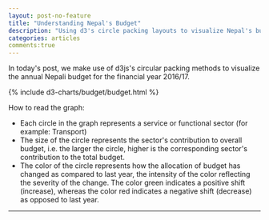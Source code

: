 ```yaml
---
layout: post-no-feature
title: "Understanding Nepal's Budget"  
description: "Using d3's circle packing layouts to visualize Nepal's budget 2016/17"
categories: articles
comments:true
---
```


In today's post, we make use of d3js's circular packing methods to visualize the annual Nepali budget for the financial year 2016/17.

{% include d3-charts/budget/budget.html %}

How to read the graph:

- Each circle in the graph represents a service or functional sector (for example: Transport)
- The size of the circle represents the sector's contribution to overall budget, i.e. the larger the circle, higher is the corresponding sector's contribution to the total budget.
- The color of the circle represents how the allocation of budget has changed as compared to last year, the intensity of the color reflecting the severity of the change. The color green indicates a positive shift (increase), whereas the color red indicates a negative shift (decrease) as opposed to last year.



***
